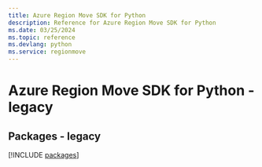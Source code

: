 ```yaml
---
title: Azure Region Move SDK for Python
description: Reference for Azure Region Move SDK for Python
ms.date: 03/25/2024
ms.topic: reference
ms.devlang: python
ms.service: regionmove
---
```

# Azure Region Move SDK for Python - legacy
## Packages - legacy
[!INCLUDE [packages](region-move-index.md)]